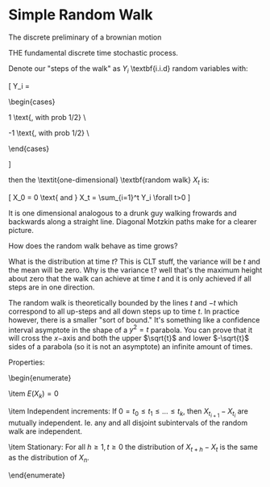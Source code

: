

# Simple Random Walk
The discrete preliminary of a brownian motion 

THE fundamental discrete time stochastic process.

  

Denote our "steps of the walk" as $Y_i$ \textbf{i.i.d} random variables with: 

\[ Y_i = 

\begin{cases}

1 \text{, with prob 1/2} \\

-1 \text{, with prob 1/2} \\

\end{cases}

\]

then the \textit{one-dimensional} \textbf{random walk} $X_t$ is: 

\[ X_0 = 0 \text{ and } X_t = \sum_{i=1}^t Y_i \forall t>0 \]

It is one dimensional analogous to a drunk guy walking frowards and backwards along a straight line. Diagonal Motzkin paths make for a clearer picture. 

  

How does the random walk behave as time grows?

What is the distribution at time $t$? This is CLT stuff, the variance will be $t$ and the mean will be zero. Why is the variance t? well that's the maximum height about zero that the walk can achieve at time $t$ and it is only achieved if all steps are in one direction. 

  

  

The random walk is theoretically bounded by the lines $t$ and $-t$ which correspond to all up-steps and all down steps up to time $t$. In practice however, there is a smaller "sort of bound." It's something like a confidence interval asymptote in the shape of a $y^2 = t$ parabola. You can prove that it will cross the $x-$axis and both the  upper $\sqrt{t}$ and lower $-\sqrt{t}$ sides of a parabola (so it is not an asymptote) an infinite amount of times. 

  

Properties: 

\begin{enumerate}

\item $E(X_k) = 0$

\item Independent increments: If $0=t_0 \leq t_1 \leq \dots \leq t_k$, then $X_{t_{i+1}} -X_{t_i}$ are mutually independent. Ie. any and all disjoint subintervals of the random walk are independent. 

\item Stationary: For all $h \geq 1, t \geq 0$ the distribution of $X_{t+h}-X_t$ is the same as the distribution of $X_n$.

\end{enumerate}
